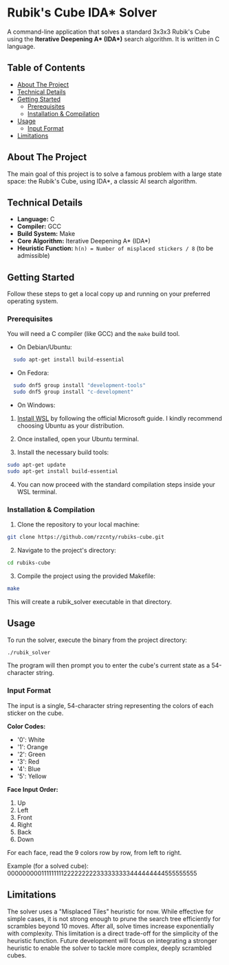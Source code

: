 
# Rubik's Cube IDA* Solver

A command-line application that solves a standard 3x3x3 Rubik's Cube using the **Iterative Deepening A\* (IDA\*)** search algorithm. It is written in C language. 

## Table of Contents
- [About The Project](#about-the-project)
- [Technical Details](#technical-details)
- [Getting Started](#getting-started)
  - [Prerequisites](#prerequisites)
  - [Installation & Compilation](#installation--compilation)
- [Usage](#usage)
  - [Input Format](#input-format)
- [Limitations](#limitations)

## About The Project

The main goal of this project is to solve a famous problem with a large state space: the Rubik's Cube, using IDA*, a classic AI search algorithm.

## Technical Details

- **Language:** C
- **Compiler:** GCC
- **Build System:** Make
- **Core Algorithm:** Iterative Deepening A\* (IDA\*)
- **Heuristic Function:** `h(n) = Number of misplaced stickers / 8` (to be admissible)

## Getting Started

Follow these steps to get a local copy up and running on your preferred operating system.

### Prerequisites

You will need a C compiler (like GCC) and the `make` build tool.

- On Debian/Ubuntu:
```bash
  sudo apt-get install build-essential
```
- On Fedora:
```bash
  sudo dnf5 group install "development-tools"
  sudo dnf5 group install "c-development" 
```

- On Windows:

1. [Install WSL](https://docs.microsoft.com/en-us/windows/wsl/install) by following the official Microsoft guide. I kindly recommend choosing Ubuntu as your distribution.

2. Once installed, open your Ubuntu terminal.

3. Install the necessary build tools:

``` bash
sudo apt-get update
sudo apt-get install build-essential
```

4. You can now proceed with the standard compilation steps inside your WSL terminal.

### Installation & Compilation

1. Clone the repository to your local machine:

```bash
git clone https://github.com/rzcnty/rubiks-cube.git
```

2. Navigate to the project's directory:

``` bash
cd rubiks-cube
```

3. Compile the project using the provided Makefile:

``` bash
make
```

This will create a rubik_solver executable in that directory.

## Usage

To run the solver, execute the binary from the project directory:

``` bash
./rubik_solver
```

The program will then prompt you to enter the cube's current state as a 54-character string.

### Input Format

The input is a single, 54-character string representing the colors of each sticker on the cube.

**Color Codes:**

- '0': White
- '1': Orange
- '2': Green
- '3': Red
- '4': Blue
- '5': Yellow

**Face Input Order:**

1. Up
2. Left
3. Front
4. Right
5. Back
6. Down

For each face, read the 9 colors row by row, from left to right.

Example (for a solved cube): 
000000000111111111222222222333333333444444444555555555

## Limitations

The solver uses a "Misplaced Tiles" heuristic for now. While effective for simple cases, it is not strong enough to prune the search tree efficiently for scrambles beyond 10 moves. After all, solve times increase exponentially with complexity. This limitation is a direct trade-off for the simplicity of the heuristic function. Future development will focus on integrating a stronger heuristic to enable the solver to tackle more complex, deeply scrambled cubes.
